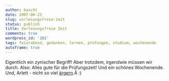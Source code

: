 ```yaml
---
author: bascht
date: 2007-06-22
slug: vorlesungsfreie-zeit
status: publish
title: Vorlesungsfreie Zeit
comments: true
wordpress_id: '182'
tags: feierabend, gedanken, lernen, prüfungen, studium, wochenende
autoframe: true
---
```

Eigentlich ein zynischer Begriff! Aber trotzdem, irgendwie müssen
wir durch. Also: Alles gute für die Prüfungszeit! Und ein schönes
Wochenende. Und, Arlett - nicht so viel
[ärgern](http://zitrus.myblog.de/zitrus/art/175277816/).Â :)
